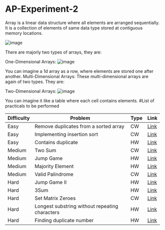 # AP-Experiment-2
Array is a linear data structure where all elements are arranged sequentially. It is a collection of elements of same data type stored at contiguous memory locations. 

![image](https://github.com/user-attachments/assets/a06a8a53-ceb7-42d2-bcf4-9828a7de223c)

There are majorly two types of arrays, they are:

One-Dimensional Arrays: 
![image](https://github.com/user-attachments/assets/c77c9f7b-589d-4790-97a9-8bf72b0e05f4)

You can imagine a 1d array as a row, where elements are stored one after another.
Multi-Dimensional Arrays:
These multi-dimensional arrays are again of two types. They are:

Two-Dimensional Arrays:
![image](https://github.com/user-attachments/assets/c99a85cb-a52a-43ee-bc9a-f50b4e636c9e)

You can imagine it like a table where each cell contains elements.
#List of practicals to be performed

| Difficulty | Problem                                         | Type | Link                                                                 |
|------------|-------------------------------------------------|------|----------------------------------------------------------------------|
| Easy       | Remove duplicates from a sorted array           | CW   | [Link](https://leetcode.com/problems/remove-duplicates-from-sorted-array/) |
| Easy       | Implementing insertion sort                     | CW   | [Link](https://www.geeksforgeeks.org/problems/insertion-sort/1)     |
| Easy       | Contains duplicate                              | HW   | [Link](https://leetcode.com/problems/contains-duplicate/description/) |
| Medium     | Two Sum                                        | CW   | [Link](https://leetcode.com/problems/two-sum/)                      |
| Medium     | Jump Game                                      | HW   | [Link](https://leetcode.com/problems/jump-game/)                    |
| Medium     | Majority Element                               | HW   | [Link](https://leetcode.com/problems/majority-element)             |
| Medium     | Valid Palindrome                               | CW   | [Link](https://leetcode.com/problems/valid-palindrome/)             |
| Hard       | Jump Game II                                   | HW   | [Link](https://leetcode.com/problems/jump-game-ii)                  |
| Hard       | 3Sum                                           | HW   | [Link](https://leetcode.com/problems/3sum/)                         |
| Hard       | Set Matrix Zeroes                              | CW   | [Link](https://leetcode.com/problems/set-matrix-zeroes/)            |
| Hard       | Longest substring without repeating characters | HW   | [Link](https://leetcode.com/problems/longest-substring-without-repeating-characters/description/) |
| Hard       | Finding duplicate number                       | HW   | [Link](https://leetcode.com/problems/find-the-duplicate-number/description/) |
